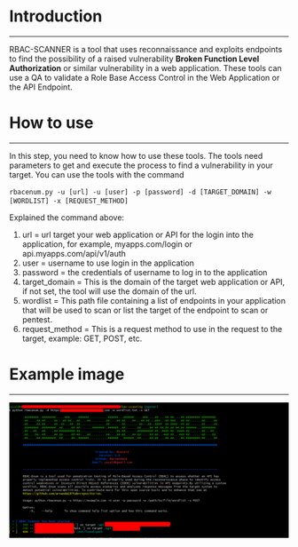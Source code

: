 # Introduction
---
RBAC-SCANNER is a tool that uses reconnaissance and exploits endpoints to find the possibility of a raised vulnerability **Broken Function Level Authorization** or similar vulnerability in a web application. These tools can use a QA to validate a Role Base Access Control in the Web Application or the API Endpoint. 

# How to use
---
In this step, you need to know how to use these tools. The tools need parameters to get and execute the process to find a vulnerability in your target. You can use the tools with the command
```
rbacenum.py -u [url] -u [user] -p [password] -d [TARGET_DOMAIN] -w [WORDLIST] -x [REQUEST_METHOD]
```
Explained the command above:
1. url = url target your web application or API for the login into the application, for example, myapps.com/login or api.myapps.com/api/v1/auth
2. user = username to use login in the application
3. password = the credentials of username to log in to the application
4. target_domain = This is the domain of the target web application or API, if not set, the tool will use the domain of the url.
5. wordlist = This path file containing a list of endpoints in your application that will be used to scan or list the target of the endpoint to scan or pentest.
6. request_method = This is a request method to use in the request to the target, example: GET, POST, etc.

# Example image
---
![alt text](./example/RBAC_Tools.png)


